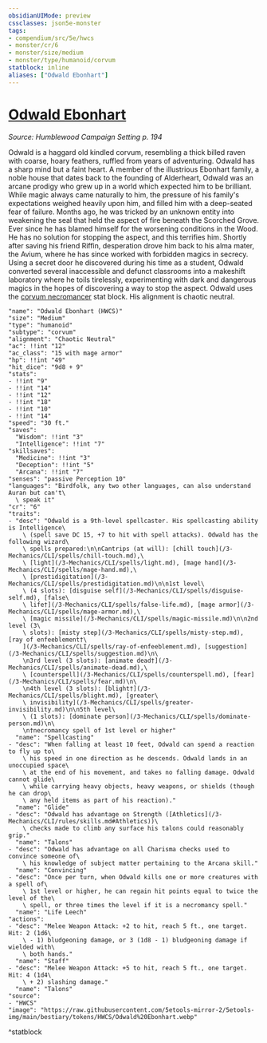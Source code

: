 ```yaml
---
obsidianUIMode: preview
cssclasses: json5e-monster
tags:
- compendium/src/5e/hwcs
- monster/cr/6
- monster/size/medium
- monster/type/humanoid/corvum
statblock: inline
aliases: ["Odwald Ebonhart"]
---
```

# [Odwald Ebonhart](3-Mechanics/CLI/bestiary/npc/odwald-ebonhart-hwcs.md)
*Source: Humblewood Campaign Setting p. 194*  

Odwald is a haggard old kindled corvum, resembling a thick billed raven with coarse, hoary feathers, ruffled from years of adventuring. Odwald has a sharp mind but a faint heart. A member of the illustrious Ebonhart family, a noble house that dates back to the founding of Alderheart, Odwald was an arcane prodigy who grew up in a world which expected him to be brilliant. While magic always came naturally to him, the pressure of his family's expectations weighed heavily upon him, and filled him with a deep-seated fear of failure. Months ago, he was tricked by an unknown entity into weakening the seal that held the aspect of fire beneath the Scorched Grove. Ever since he has blamed himself for the worsening conditions in the Wood. He has no solution for stopping the aspect, and this terrifies him. Shortly after saving his friend Riffin, desperation drove him back to his alma mater, the Avium, where he has since worked with forbidden magics in secrecy. Using a secret door he discovered during his time as a student, Odwald converted several inaccessible and defunct classrooms into a makeshift laboratory where he toils tirelessly, experimenting with dark and dangerous magics in the hopes of discovering a way to stop the aspect. Odwald uses the [corvum necromancer](/3-Mechanics/CLI/bestiary/humanoid/corvum-necromancer-hwcs.md) stat block. His alignment is chaotic neutral.

```statblock
"name": "Odwald Ebonhart (HWCS)"
"size": "Medium"
"type": "humanoid"
"subtype": "corvum"
"alignment": "Chaotic Neutral"
"ac": !!int "12"
"ac_class": "15 with mage armor"
"hp": !!int "49"
"hit_dice": "9d8 + 9"
"stats":
- !!int "9"
- !!int "14"
- !!int "12"
- !!int "18"
- !!int "10"
- !!int "14"
"speed": "30 ft."
"saves":
  "Wisdom": !!int "3"
  "Intelligence": !!int "7"
"skillsaves":
  "Medicine": !!int "3"
  "Deception": !!int "5"
  "Arcana": !!int "7"
"senses": "passive Perception 10"
"languages": "Birdfolk, any two other languages, can also understand Auran but can't\
  \ speak it"
"cr": "6"
"traits":
- "desc": "Odwald is a 9th-level spellcaster. His spellcasting ability is Intelligence\
    \ (spell save DC 15, +7 to hit with spell attacks). Odwald has the following wizard\
    \ spells prepared:\n\nCantrips (at will): [chill touch](/3-Mechanics/CLI/spells/chill-touch.md),\
    \ [light](/3-Mechanics/CLI/spells/light.md), [mage hand](/3-Mechanics/CLI/spells/mage-hand.md),\
    \ [prestidigitation](/3-Mechanics/CLI/spells/prestidigitation.md)\n\n1st level\
    \ (4 slots): [disguise self](/3-Mechanics/CLI/spells/disguise-self.md), [false\
    \ life†](/3-Mechanics/CLI/spells/false-life.md), [mage armor](/3-Mechanics/CLI/spells/mage-armor.md),\
    \ [magic missile](/3-Mechanics/CLI/spells/magic-missile.md)\n\n2nd level (3\
    \ slots): [misty step](/3-Mechanics/CLI/spells/misty-step.md), [ray of enfeeblement†\
    ](/3-Mechanics/CLI/spells/ray-of-enfeeblement.md), [suggestion](/3-Mechanics/CLI/spells/suggestion.md)\n\
    \n3rd level (3 slots): [animate dead†](/3-Mechanics/CLI/spells/animate-dead.md),\
    \ [counterspell](/3-Mechanics/CLI/spells/counterspell.md), [fear](/3-Mechanics/CLI/spells/fear.md)\n\
    \n4th level (3 slots): [blight†](/3-Mechanics/CLI/spells/blight.md), [greater\
    \ invisibility](/3-Mechanics/CLI/spells/greater-invisibility.md)\n\n5th level\
    \ (1 slots): [dominate person](/3-Mechanics/CLI/spells/dominate-person.md)\n\
    \n†necromancy spell of 1st level or higher"
  "name": "Spellcasting"
- "desc": "When falling at least 10 feet, Odwald can spend a reaction to fly up to\
    \ his speed in one direction as he descends. Odwald lands in an unoccupied space\
    \ at the end of his movement, and takes no falling damage. Odwald cannot glide\
    \ while carrying heavy objects, heavy weapons, or shields (though he can drop\
    \ any held items as part of his reaction)."
  "name": "Glide"
- "desc": "Odwald has advantage on Strength ([Athletics](/3-Mechanics/CLI/rules/skills.md#Athletics))\
    \ checks made to climb any surface his talons could reasonably grip."
  "name": "Talons"
- "desc": "Odwald has advantage on all Charisma checks used to convince someone of\
    \ his knowledge of subject matter pertaining to the Arcana skill."
  "name": "Convincing"
- "desc": "Once per turn, when Odwald kills one or more creatures with a spell of\
    \ 1st level or higher, he can regain hit points equal to twice the level of the\
    \ spell, or three times the level if it is a necromancy spell."
  "name": "Life Leech"
"actions":
- "desc": "Melee Weapon Attack: +2 to hit, reach 5 ft., one target. Hit: 2 (1d6\
    \ - 1) bludgeoning damage, or 3 (1d8 - 1) bludgeoning damage if wielded with\
    \ both hands."
  "name": "Staff"
- "desc": "Melee Weapon Attack: +5 to hit, reach 5 ft., one target. Hit: 4 (1d4\
    \ + 2) slashing damage."
  "name": "Talons"
"source":
- "HWCS"
"image": "https://raw.githubusercontent.com/5etools-mirror-2/5etools-img/main/bestiary/tokens/HWCS/Odwald%20Ebonhart.webp"
```
^statblock